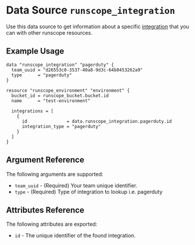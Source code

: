 # Data Source `runscope_integration`

Use this data source to get information about a specific [integration](https://www.runscope.com/docs/api/integrations)
that you can with other runscope resources.

## Example Usage

```hcl
data "runscope_integration" "pagerduty" {
  team_uuid = "d26553c0-3537-40a8-9d3c-64b0453262a9"
  type      = "pagerduty"
}

resource "runscope_environment" "environment" {
  bucket_id = runscope_bucket.bucket.id
  name      = "test-environment"

  integrations = [
    {
      id               = data.runscope_integration.pagerduty.id
      integration_type = "pagerduty"
    }
  ]
}
```

## Argument Reference

The following arguments are supported:

* `team_uuid` - (Required) Your team unique identifier.
* `type` - (Required) Type of integration to lookup i.e. pagerduty

## Attributes Reference
The following attributes are exported:

* `id` - The unique identifier of the found integration.

